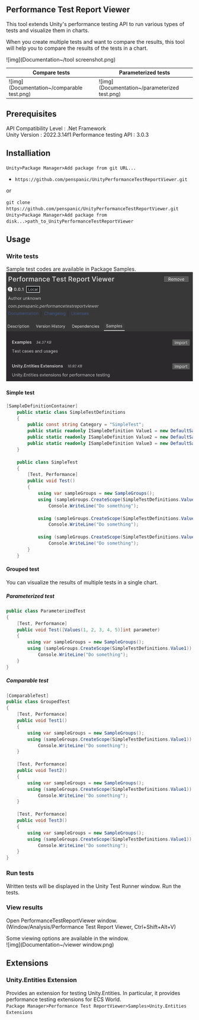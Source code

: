 ## Performance Test Report Viewer
This tool extends Unity's performance testing API to run various types of tests and visualize them in charts.

When you create multiple tests and want to compare the results, this tool will help you to compare the results of the tests in a chart.

![img](Documentation~/tool screenshot.png)

| Compare tests                              | Parameterized tests                           |
|--------------------------------------------|-----------------------------------------------|
| ![img](Documentation~/comparable test.png) | ![img](Documentation~/parameterized test.png) |





## Prerequisites
API Compatibility Level : .Net Framework  
Unity Version : 2022.3.14f1
Performance testing API : 3.0.3

## Installiation
`Unity>Package Manager>Add package from git URL...`
- `https://github.com/penspanic/UnityPerformanceTestReportViewer.git`  

or  

`git clone https://github.com/penspanic/UnityPerformanceTestReportViewer.git`  
`Unity>Package Manager>Add package from disk...>path_to_UnityPerformanceTestReportViewer`

## Usage
### Write tests
Sample test codes are available in Package Samples.  
![img](Documentation~/samples.png)
<br>

#### Simple test
```csharp
[SampleDefinitionContainer]
    public static class SimpleTestDefinitions
    {
        public const string Category = "SimpleTest";
        public static readonly ISampleDefinition Value1 = new DefaultSampleDefinition("Value1", Category, SampleUnit.Byte);
        public static readonly ISampleDefinition Value2 = new DefaultSampleDefinition("Value2", Category, SampleUnit.Byte);
        public static readonly ISampleDefinition Value3 = new DefaultSampleDefinition("Value3", Category, SampleUnit.Byte);
    }

    public class SimpleTest
    {
        [Test, Performance]
        public void Test()
        {
            using var sampleGroups = new SampleGroups();
            using (sampleGroups.CreateScope(SimpleTestDefinitions.Value1))
                Console.WriteLine("Do something");

            using (sampleGroups.CreateScope(SimpleTestDefinitions.Value2))
                Console.WriteLine("Do something");

            using (sampleGroups.CreateScope(SimpleTestDefinitions.Value3))
                Console.WriteLine("Do something");
        }
    }
```

#### Grouped test
You can visualize the results of multiple tests in a single chart.

##### Parameterized test
```csharp
public class ParameterizedTest
{
    [Test, Performance]
    public void Test([Values(1, 2, 3, 4, 5)]int parameter)
    {
        using var sampleGroups = new SampleGroups();
        using (sampleGroups.CreateScope(SimpleTestDefinitions.Value1))
            Console.WriteLine("Do something");
    }
}
```

##### Comparable test
```csharp
[ComparableTest]
public class GroupedTest
{
    [Test, Performance]
    public void Test1()
    {
        using var sampleGroups = new SampleGroups();
        using (sampleGroups.CreateScope(SimpleTestDefinitions.Value1))
            Console.WriteLine("Do something");
    }

    [Test, Performance]
    public void Test2()
    {
        using var sampleGroups = new SampleGroups();
        using (sampleGroups.CreateScope(SimpleTestDefinitions.Value1))
            Console.WriteLine("Do something");
    }

    [Test, Performance]
    public void Test3()
    {
        using var sampleGroups = new SampleGroups();
        using (sampleGroups.CreateScope(SimpleTestDefinitions.Value1))
            Console.WriteLine("Do something");
    }
}
```

### Run tests
Written tests will be displayed in the Unity Test Runner window. Run the tests.

### View results
Open PerformanceTestReportViewer window.  
(Window/Analysis/Performance Test Report Viewer, Ctrl+Shift+Alt+V)

Some viewing options are available in the window.  
![img](Documentation~/viewer window.png)


## Extensions
### Unity.Entities Extension
Provides an extension for testing Unity.Entities. In particular, it provides performance testing extensions for ECS World.  
`Package Manager>Performance Test ReportViewer>Samples>Unity.Entities Extensions`  


